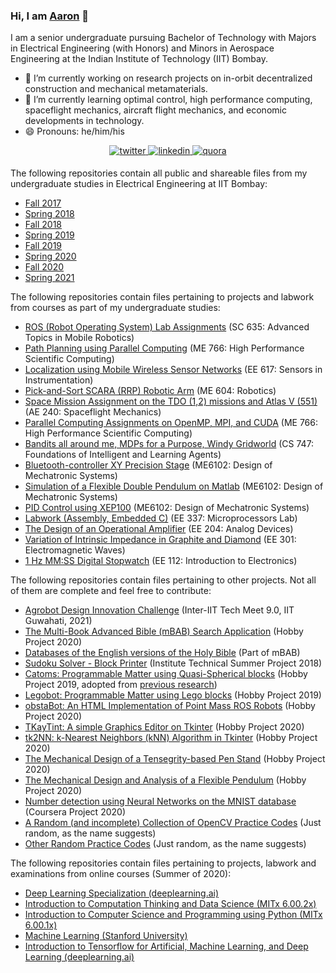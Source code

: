 ### Hi, I am [Aaron](https://sites.google.com/view/aaronjs/) 👋

<!--
Here are some ideas to get you started:  
- 🔭 I’m currently working on ...
- 🌱 I’m currently learning ...
- 👯 I’m looking to collaborate on ...
- 🤔 I’m looking for help with ...
- 💬 Ask me about ...
- 📫 How to reach me: ...
- 😄 Pronouns: ...
- ⚡ Fun fact: ...
-->

I am a senior undergraduate pursuing Bachelor of Technology with Majors in Electrical Engineering (with Honors) and Minors in Aerospace Engineering at the Indian Institute of Technology (IIT) Bombay.  

- 🔭 I’m currently working on research projects on in-orbit decentralized construction and mechanical metamaterials.  
- 🌱 I’m currently learning optimal control, high performance computing, spaceflight mechanics, aircraft flight mechanics, and economic developments in technology.
- 😄 Pronouns: he/him/his

<div align="center">
<a href="https://twitter.com/AaronJS_Thevel" target="_blank">
<img src=https://img.shields.io/badge/twitter-%2300acee.svg?&style=for-the-badge&logo=twitter&logoColor=white&labelColor=00acee&color=00acee alt=twitter style="margin-bottom: 5px;" />
</a>
<a href="https://www.linkedin.com/in/aaron-john-sabu/" target="_blank">
<img src=https://img.shields.io/badge/linkedin-%231E77B5.svg?&style=for-the-badge&logo=linkedin&logoColor=white&labelColor=0e76a8&color=0e76a8  alt=linkedin style="margin-bottom: 5px;" />
</a>
<a href="https://www.quora.com/profile/Aaron-John-Sabu" target="_blank">
<img src=https://img.shields.io/badge/quora-%2300acee.svg?&style=for-the-badge&logo=quora&logoColor=white&labelColor=a82400&color=a82400 alt=quora style="margin-bottom: 5px;" />
</a>
</div>

The following repositories contain all public and shareable files from my undergraduate studies in Electrical Engineering at IIT Bombay:  
- [Fall 2017](https://github.com/aaronjohnsabu1999/IITB-EE-Sem01)
- [Spring 2018](https://github.com/aaronjohnsabu1999/IITB-EE-Sem02)
- [Fall 2018](https://github.com/aaronjohnsabu1999/IITB-EE-Sem03)
- [Spring 2019](https://github.com/aaronjohnsabu1999/IITB-EE-Sem04)
- [Fall 2019](https://github.com/aaronjohnsabu1999/IITB-EE-Sem05)
- [Spring 2020](https://github.com/aaronjohnsabu1999/IITB-EE-Sem06)
- [Fall 2020](https://github.com/aaronjohnsabu1999/IITB-EE-Sem07)
- [Spring 2021](https://github.com/aaronjohnsabu1999/IITB-EE-Sem08)  

The following repositories contain files pertaining to projects and labwork from courses as part of my undergraduate studies:
- [ROS (Robot Operating System) Lab Assignments](https://github.com/aaronjohnsabu1999/Mobile-Robotics-SC635) (SC 635: Advanced Topics in Mobile Robotics)
- [Path Planning using Parallel Computing](https://github.com/aaronjohnsabu1999/Path-Planner-ME766) (ME 766: High Performance Scientific Computing)
- [Localization using Mobile Wireless Sensor Networks](https://github.com/aaronjohnsabu1999/Localization-using-WSNs) (EE 617: Sensors in Instrumentation)
- [Pick-and-Sort SCARA (RRP) Robotic Arm](https://github.com/aaronjohnsabu1999/SCARA-ME604) (ME 604: Robotics)
- [Space Mission Assignment on the TDO (1,2) missions and Atlas V (551)](https://github.com/aaronjohnsabu1999/Space-Mission-AE240) (AE 240: Spaceflight Mechanics)
- [Parallel Computing Assignments on OpenMP, MPI, and CUDA](https://github.com/aaronjohnsabu1999/Parallel-Computing-ME766) (ME 766: High Performance Scientific Computing)
- [Bandits all around me, MDPs for a Purpose, Windy Gridworld](https://github.com/aaronjohnsabu1999/Intelligent-Agents-CS747) (CS 747: Foundations of Intelligent and Learning Agents)
- [Bluetooth-controller XY Precision Stage](https://github.com/aaronjohnsabu1999/XY-Stage-ME6102) (ME6102: Design of Mechatronic Systems)
- [Simulation of a Flexible Double Pendulum on Matlab](https://github.com/aaronjohnsabu1999/Flexible-Double-Pendulum) (ME6102: Design of Mechatronic Systems)
- [PID Control using XEP100](https://github.com/aaronjohnsabu1999/XEP100_PID) (ME6102: Design of Mechatronic Systems)
- [Labwork (Assembly, Embedded C)](https://github.com/aaronjohnsabu1999/microP-EE337) (EE 337: Microprocessors Lab)
- [The Design of an Operational Amplifier](https://github.com/aaronjohnsabu1999/OpAmp-Design-EE204) (EE 204: Analog Devices)
- [Variation of Intrinsic Impedance in Graphite and Diamond](https://github.com/aaronjohnsabu1999/Intrinsic-Impedance-EE301) (EE 301: Electromagnetic Waves)
- [1 Hz MM:SS Digital Stopwatch](https://github.com/aaronjohnsabu1999/tiktiktok-EE112) (EE 112: Introduction to Electronics)

The following repositories contain files pertaining to other projects. Not all of them are complete and feel free to contribute:
- [Agrobot Design Innovation Challenge](https://github.com/aaronjohnsabu1999/Agrobot-TechMeet2021) (Inter-IIT Tech Meet 9.0, IIT Guwahati, 2021)
- [The Multi-Book Advanced Bible (mBAB) Search Application](https://github.com/aaronjohnsabu1999/mBAB) (Hobby Project 2020)
- [Databases of the English versions of the Holy Bible](https://github.com/aaronjohnsabu1999/bible-databases) (Part of mBAB)
- [Sudoku Solver - Block Printer](https://github.com/aaronjohnsabu1999/sudoku-solver-itsp-2018) (Institute Technical Summer Project 2018)
- [Catoms: Programmable Matter using Quasi-Spherical blocks](https://github.com/aaronjohnsabu1999/Quasi-Spherical-Catoms) (Hobby Project 2019, adopted from [previous research](https://projects.femto-st.fr/programmable-matter/geometrical-study-quasi-spherical-module-building-programmable-matter))
- [Legobot: Programmable Matter using Lego blocks](https://github.com/aaronjohnsabu1999/Legobot) (Hobby Project 2019)
- [obstaBot: An HTML Implementation of Point Mass ROS Robots](https://github.com/aaronjohnsabu1999/obstaBot) (Hobby Project 2020)
- [TKayTint: A simple Graphics Editor on Tkinter](https://github.com/aaronjohnsabu1999/TKayTint) (Hobby Project 2020)
- [tk2NN: k-Nearest Neighbors (kNN) Algorithm in Tkinter](https://github.com/aaronjohnsabu1999/tk2NN) (Hobby Project 2020)
- [The Mechanical Design of a Tensegrity-based Pen Stand](https://github.com/aaronjohnsabu1999/tensegrity-stand) (Hobby Project 2020)
- [The Mechanical Design and Analysis of a Flexible Pendulum](https://github.com/aaronjohnsabu1999/Flexible-Pendulum) (Hobby Project 2020)
- [Number detection using Neural Networks on the MNIST database](https://github.com/aaronjohnsabu1999/basicMNIST) (Coursera Project 2020)
- [A Random (and incomplete) Collection of OpenCV Practice Codes](https://github.com/aaronjohnsabu1999/OpenCV-Practice) (Just random, as the name suggests)
- [Other Random Practice Codes](https://github.com/aaronjohnsabu1999/Random-Programming-101) (Just random, as the name suggests)

The following repositories contain files pertaining to projects, labwork and examinations from online courses (Summer of 2020):
- [Deep Learning Specialization (deeplearning.ai)](https://github.com/aaronjohnsabu1999/Deep-Learning-Specialization)
- [Introduction to Computation Thinking and Data Science (MITx 6.00.2x)](https://github.com/aaronjohnsabu1999/MITx_6.00.2x)
- [Introduction to Computer Science and Programming using Python (MITx 6.00.1x)](https://github.com/aaronjohnsabu1999/MITx_6.00.1x)
- [Machine Learning (Stanford University)](https://github.com/aaronjohnsabu1999/Machine-Learning)
- [Introduction to Tensorflow for Artificial, Machine Learning, and Deep Learning (deeplearning.ai)](https://github.com/aaronjohnsabu1999/tf_dl.ai_Coursera)
